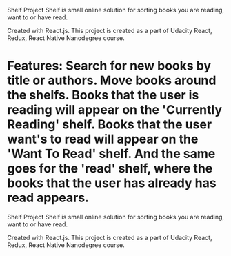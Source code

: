 Shelf Project Shelf is small online solution for sorting books you are reading, want to or have read.

Created with React.js. This project is created as a part of Udacity React, Redux, React Native Nanodegree course.

Features:
Search for new books by title or authors.
Move books around the shelfs. Books that the user is reading will appear on the 'Currently Reading' shelf. Books that the user want's to read will appear on the 'Want To Read' shelf. And the same goes for the 'read' shelf, where the books that the user has already has read appears.
=======
Shelf Project
Shelf is small online solution for sorting books you are reading, want to or have read. 

Created with React.js. This project is created as a part of Udacity React, Redux, React Native Nanodegree course.
